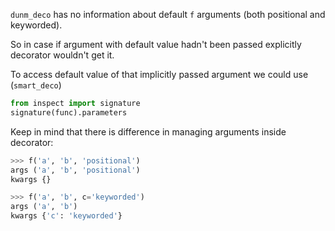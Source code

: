 `dunm_deco` has no information about default `f` arguments (both positional and keyworded).

So in case if argument with default value hadn't been passed explicitly decorator wouldn't get it.

To access default value of that implicitly passed argument we could use (`smart_deco`)
```python
from inspect import signature
signature(func).parameters
```

Keep in mind that there is difference in managing arguments inside decorator:
```python
>>> f('a', 'b', 'positional')
args ('a', 'b', 'positional')
kwargs {}

>>> f('a', 'b', c='keyworded')
args ('a', 'b')
kwargs {'c': 'keyworded'}
```

